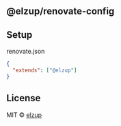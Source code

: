 ## @elzup/renovate-config

## Setup

renovate.json

```json
{
  "extends": ["@elzup"]
}
```

## License

MIT © [elzup](https://elzup.com)